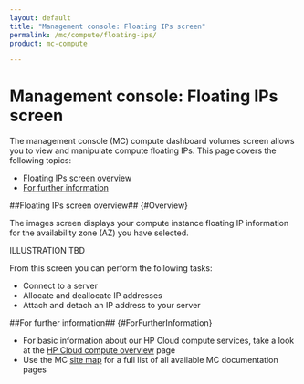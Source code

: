 ```yaml
---
layout: default
title: "Management console: Floating IPs screen"
permalink: /mc/compute/floating-ips/
product: mc-compute

---
```

# Management console: Floating IPs screen

The management console (MC) compute dashboard volumes screen allows you to view and manipulate compute floating IPs.  This page covers the following topics:

* [Floating IPs screen overview](#Overview)
* [For further information](#ForFurtherInformation)

##Floating IPs screen overview## {#Overview}

The images screen displays your compute instance floating IP information for the availability zone (AZ) you have selected.

ILLUSTRATION TBD

From this screen you can perform the following tasks:

* Connect to a server
* Allocate and deallocate IP addresses
* Attach and detach an IP address to your server

##For further information## {#ForFurtherInformation}

* For basic information about our HP Cloud compute services, take a look at the [HP Cloud compute overview](/compute/) page
* Use the MC [site map](/mc/sitemap) for a full list of all available MC documentation pages